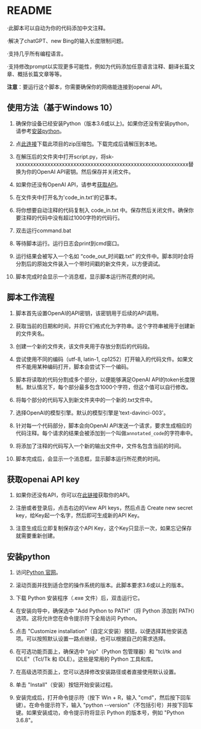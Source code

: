 # README

·此脚本可以自动为你的代码添加中文注释。

·解决了chatGPT、new Bing的输入长度限制问题。

·支持几乎所有编程语言。

·支持修改prompt以实现更多可能性，例如为代码添加任意语言注释、翻译长篇文章、概括长篇文章等等。

**注意**：要运行这个脚本，你需要确保你的网络能连接到openai API。

## 使用方法（基于Windows 10）

1. 确保你设备已经安装Python（版本3.6或以上)。如果你还没有安装python，请参考[安装python](https://github.com/RaycarlLei/Use-OpenAI-API-to-add-comments-to-your-code/tree/main#%E5%AE%89%E8%A3%85python)。

2. 点[此连接](https://github.com/RaycarlLei/Use-OpenAI-API-to-add-comments-to-your-code/archive/refs/heads/main.zip)下载此项目的zip压缩包。下载完成后请解压到本地。

3. 在解压后的文件夹中打开script.py，将sk-xxxxxxxxxxxxxxxxxxxxxxxxxxxxxxxxxxxxxxxxxxxxxxxxxxxxxxxxxxxx替换为你的OpenAI API密钥。然后保存并关闭文件。

4. 如果你还没有OpenAI API，请参考[获取API](https://github.com/RaycarlLei/Use-OpenAI-API-to-add-comments-to-your-code/tree/main#%E8%8E%B7%E5%8F%96openai-api-key)。

5. 在文件夹中打开名为'code_in.txt'的记事本。

6. 将你想要自动注释的代码复制入 code_in.txt 中。保存然后关闭文件。确保你要注释的代码中没有超过1000字符的代码行。

7. 双击运行command.bat

8. 等待脚本运行。运行日志会print到cmd窗口。

9. 运行结果会被写入一个名如 “code_out_时间戳.txt” 的文件中。脚本同时会将分割后的原始文件装入一个带时间戳的新文件夹，以方便调试。

10. 脚本完成时会显示一个消息框，显示脚本运行所花费的时间。

   
## 脚本工作流程

1. 脚本首先设置OpenAI的API密钥，该密钥用于后续的API调用。

2. 获取当前的日期和时间，并将它们格式化为字符串。这个字符串被用于创建新的文件夹名。

3. 创建一个新的文件夹，该文件夹用于存放分割后的代码段。

4. 尝试使用不同的编码（utf-8, latin-1, cp1252）打开输入的代码文件。如果文件不能用某种编码打开，脚本会尝试下一个编码。

5. 脚本将读取的代码分割成多个部分，以便能够满足OpenAI API的token长度限制。默认情况下，每个部分最多包含1000个字符，但这个值可以自行修改。

6. 将每个部分的代码写入到新文件夹中的一个新的.txt文件中。

7. 选择OpenAI的模型引擎。默认的模型引擎是'text-davinci-003'。

8. 针对每一个代码部分，脚本会向OpenAI API发送一个请求，要求生成相应的代码注释。每个请求的结果会被添加到一个叫做`annotated_code`的字符串中。

9. 将添加了注释的代码写入一个新的输出文件中，文件名包含当前的时间。

10. 脚本完成后，会显示一个消息框，显示脚本运行所花费的时间。

## 获取openai API key

1. 如果你还没有API，你可以在[此链接](https://platform.openai.com/account/api-keys)获取你的API。

2. 注册或者登录后，点击右边的View API keys，然后点击 Create new secret key，给Key起一个名字，然后即可生成新的API Key。

3. 注意生成后立即复制保存这个API Key，这个Key只显示一次，如果忘记保存就需要重新创建。

## 安装python

1. 访问[Python 官网](https://www.python.org/downloads/windows/)。

2. 滚动页面并找到适合您的操作系统的版本。此脚本要求3.6或以上的版本。
 
3. 下载 Python 安装程序（.exe 文件）后，双击运行它。

4. 在安装向导中，确保选中 "Add Python to PATH"（将 Python 添加到 PATH）选项。这将允许您在命令提示符下全局访问 Python。

5. 点击 "Customize installation"（自定义安装）按钮，以便选择其他安装选项。可以按照默认设置一路点继续，也可以根据自己的需求选择。

6. 在可选功能页面上，确保选中 "pip"（Python 包管理器）和 "tcl/tk and IDLE"（Tcl/Tk 和 IDLE）。这些是常用的 Python 工具和库。

7. 在高级选项页面上，您可以选择修改安装路径或者直接使用默认设置。

8. 单击 "Install"（安装）按钮开始安装过程。

9. 安装完成后，打开命令提示符（按下 Win + R，输入 "cmd"，然后按下回车键）。在命令提示符下，输入 "python --version"（不包括引号）并按下回车键。如果安装成功，命令提示符将显示 Python 的版本号，例如 "Python 3.6.8"。
